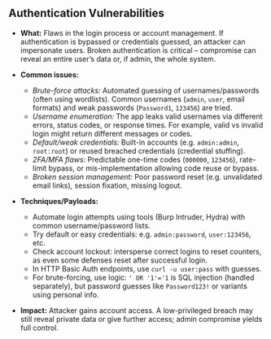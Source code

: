 ## Authentication Vulnerabilities

- **What:** Flaws in the login process or account management. If authentication is bypassed or credentials guessed, an attacker can impersonate users. Broken authentication is critical – compromise can reveal an entire user’s data or, if admin, the whole system.
    
- **Common issues:**
    
    - _Brute-force attacks:_ Automated guessing of usernames/passwords (often using wordlists). Common usernames (`admin`, `user`, email formats) and weak passwords (`Password1`, `123456`) are tried.
    - _Username enumeration:_ The app leaks valid usernames via different errors, status codes, or response times. For example, valid vs invalid login might return different messages or codes.
    - _Default/weak credentials:_ Built-in accounts (e.g. `admin:admin`, `root:root`) or reused breached credentials (credential stuffing).
    - _2FA/MFA flaws:_ Predictable one-time codes (`000000`, `123456`), rate-limit bypass, or mis-implementation allowing code reuse or bypass.
    - _Broken session management:_ Poor password reset (e.g. unvalidated email links), session fixation, missing logout.

- **Techniques/Payloads:**
    
    - Automate login attempts using tools (Burp Intruder, Hydra) with common username/password lists.
    - Try default or easy credentials: e.g. `admin:password`, `user:123456`, etc.
    - Check account lockout: intersperse correct logins to reset counters, as even some defenses reset after successful login.
    - In HTTP Basic Auth endpoints, use `curl -u user:pass` with guesses.
    - For brute-forcing, use logic: `' OR '1'='1` is SQL injection (handled separately), but password guesses like `Password123!` or variants using personal info.
- **Impact:** Attacker gains account access. A low-privileged breach may still reveal private data or give further access; admin compromise yields full control.

